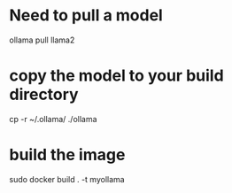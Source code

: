 # Need to pull a model
ollama pull llama2
# copy the model to your build directory
cp -r ~/.ollama/ ./ollama
# build the image
sudo docker build . -t myollama
